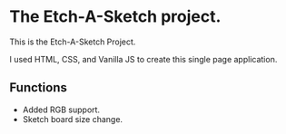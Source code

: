 # The Etch-A-Sketch project.

This is the Etch-A-Sketch Project.

I used HTML, CSS, and Vanilla JS to create this single page application.

## Functions

- Added RGB support.
- Sketch board size change.